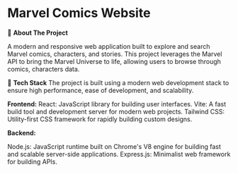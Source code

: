 # Marvel Comics Website

🚀 <b>About The Project</b>

A modern and responsive web application built to explore and search Marvel comics, characters, and stories. This project leverages the Marvel API to bring the Marvel Universe to life, allowing users to browse through comics, characters data.

🚀 <b>Tech Stack</b>
The project is built using a modern web development stack to ensure high performance, ease of development, and scalability.

<b>Frontend:</b>
React: JavaScript library for building user interfaces.
Vite: A fast build tool and development server for modern web projects.
Tailwind CSS: Utility-first CSS framework for rapidly building custom designs.

<b>Backend:</b>

Node.js: JavaScript runtime built on Chrome's V8 engine for building fast and scalable server-side applications.
Express.js: Minimalist web framework for building APIs.
